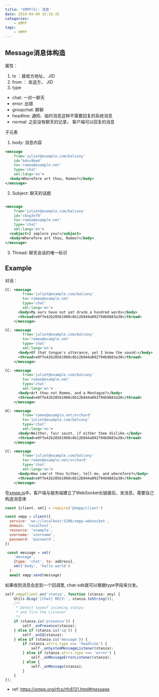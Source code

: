 ```yaml
---
title: 'XMPP(5): 消息'
date: 2019-04-09 15:16:35
categories: 
    - XMPP
tags:
    - XMPP 
---
```


 
## Message消息体构造

属性： 
1. to ：接收方地址， JID 
2. from ： 发送方， JID
3. type 
  - chat: 一对一聊天
  - error: 出错
  - groupchat: 群聊
  - headline: 通知、临时消息这种不需要回复的系统消息
  - normal: 之前没有聊天的记录， 客户端可以回复的消息

子元素
1. body: 消息内容

```xml
<message
    from='juliet@example.com/balcony'
    id='b4vs9km4'
    to='romeo@example.net'
    type='chat'
    xml:lang='en'>
  <body>Wherefore art thou, Romeo?</body>
</message>

```
2. Subject: 聊天的话题

```xml

<message
    from='juliet@example.com/balcony'
    id='c8xg3nf8'
    to='romeo@example.net'
    type='chat'
    xml:lang='en'>
  <subject>I implore you!</subject>
  <body>Wherefore art thou, Romeo?</body>
</message>
```

3. Thread: 聊天会话的唯一标识

## Example 

对话： 

```xml
CC: <message
        from='juliet@example.com/balcony'
        to='romeo@example.net'
        type='chat'
        xml:lang='en'>
      <body>My ears have not yet drunk a hundred words</body>
      <thread>e0ffe42b28561960c6b12b944a092794b9683a38</thread>
    </message>

CC: <message
        from='juliet@example.com/balcony'
        to='romeo@example.net'
        type='chat'
        xml:lang='en'>
      <body>Of that tongue's utterance, yet I know the sound:</body>
      <thread>e0ffe42b28561960c6b12b944a092794b9683a38</thread>
    </message>

CC: <message
        from='juliet@example.com/balcony'
        to='romeo@example.net'
        type='chat'
        xml:lang='en'>
      <body>Art thou not Romeo, and a Montague?</body>
      <thread>e0ffe42b28561960c6b12b944a092794b9683a38</thread>
    </message>

UC: <message
        from='romeo@example.net/orchard'
        to='juliet@example.com/balcony'
        type='chat'
        xml:lang='en'>
      <body>Neither, fair saint, if either thee dislike.</body>
      <thread>e0ffe42b28561960c6b12b944a092794b9683a38</thread>
    </message>

CC: <message
        from='juliet@example.com/balcony'
        to='romeo@example.net/orchard'
        type='chat'
        xml:lang='en'>
      <body>How cam'st thou hither, tell me, and wherefore?</body>
      <thread>e0ffe42b28561960c6b12b944a092794b9683a38</thread>
    </message>

```

在[xmpp.js](https://github.com/xmppjs/xmpp.js/)中，客户端与服务端建立了WebSocket长链接后，发消息，需要自己构造消息体

``` js 
const {client, xml} = require('@xmpp/client')

const xmpp = client({
  service: 'ws://localhost:5280/xmpp-websocket',
  domain: 'localhost',
  resource: 'example',
  username: 'username',
  password: 'password',
})

 const message = xml(
    'message',
    {type: 'chat', to: address},
    xml('body', 'hello world')
  )
  await xmpp.send(message)

```

如果收到消息会走到一个回调里, chat-sdk就可以根据type字段来分发。


```js 
self.xmppClient.on('stanza', function (stanza: any) {
    Utils.DLog('[Chat] RECV:', stanza.toString());
    /**
     * Detect typeof incoming stanza
     * and fire the Listener
     */
    if (stanza.is('presence')) {
        self._onPresence(stanza);
    } else if (stanza.is('iq')) {
        self._onIQ(stanza);
    } else if (stanza.is('message')) {
        if (stanza.attrs.type === 'headline') {
            self._onSystemMessageListener(stanza);
        } else if (stanza.attrs.type === 'error') {
            self._onMessageErrorListener(stanza);
        } else {
            self._onMessage(stanza);
        }
    }
});
```

- ref: https://xmpp.org/rfcs/rfc6121.html#message